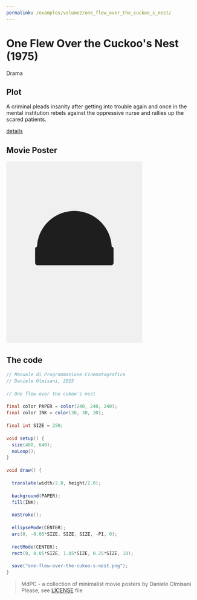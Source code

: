 ```yaml
---
permalink: /examples/volume2/one_flew_over_the_cuckoo_s_nest/
---
```

# One Flew Over the Cuckoo's Nest (1975)

Drama

## Plot
A criminal pleads insanity after getting into trouble again and once in the mental institution rebels against the oppressive nurse and rallies up the scared patients.

[details](https://www.imdb.com/title/tt0073486/)

## Movie Poster
<img src="one-flew-over-the-cukoo-s-nest.png"  width="360px" title="One Flew Over the Cuckoo's Nest">


## The code
```java
// Manuale di Programmazione Cinematografica
// Daniele Olmisani, 2015

// One flew over the cukoo's nest

final color PAPER = color(240, 240, 240);
final color INK = color(30, 30, 30);

final int SIZE = 250;

void setup() {
  size(480, 640);
  noLoop();
}

void draw() {

  translate(width/2.0, height/2.0);
  
  background(PAPER);
  fill(INK);
  
  noStroke();
  
  ellipseMode(CENTER);
  arc(0, -0.05*SIZE, SIZE, SIZE, -PI, 0);
  
  rectMode(CENTER);
  rect(0, 0.05*SIZE, 1.05*SIZE, 0.25*SIZE, 10);
  
  save("one-flew-over-the-cukoo-s-nest.png");
}
```

> MdPC - a collection of minimalist movie posters
> by Daniele Olmisani
> Please, see [LICENSE](../../LICENSE) file
